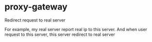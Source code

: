 # proxy-gateway
Redirect request to real server

For example, my real server report real ip to this server. And when user request to this server, this server redirect to real server